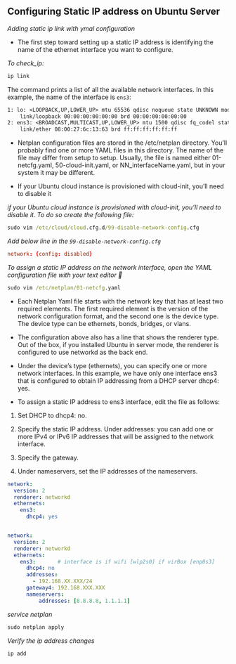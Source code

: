 ## Configuring Static IP address on Ubuntu Server 

_Adding static ip link with ymal configuration_

- The first step toward setting up a static IP address is identifying the name of the ethernet interface you want to configure.

_To check_ip:_ 

```cmd
ip link
```

The command prints a list of all the available network interfaces. In this example, the name of the interface is `ens3`:

```txt
1: lo: <LOOPBACK,UP,LOWER_UP> mtu 65536 qdisc noqueue state UNKNOWN mode DEFAULT group default qlen 1000
    link/loopback 00:00:00:00:00:00 brd 00:00:00:00:00:00
2: ens3: <BROADCAST,MULTICAST,UP,LOWER_UP> mtu 1500 qdisc fq_codel state UP mode DEFAULT group default qlen 1000
    link/ether 08:00:27:6c:13:63 brd ff:ff:ff:ff:ff:ff
```

- Netplan configuration files are stored in the /etc/netplan directory. You’ll probably find one or more YAML files in this directory. The name of the file may differ from setup to setup. Usually, the file is named either 01-netcfg.yaml, 50-cloud-init.yaml, or NN_interfaceName.yaml, but in your system it may be different.

- If your Ubuntu cloud instance is provisioned with cloud-init, you’ll need to disable it


_if your Ubuntu cloud instance is provisioned with cloud-init, you’ll need to disable it. To do so create the following file:_

```cmd
sudo vim /etc/cloud/cloud.cfg.d/99-disable-network-config.cfg
```
_Add below line in the `99-disable-network-config.cfg`_

```cnf
network: {config: disabled}
```

_To assign a static IP address on the network interface, open the YAML configuration file with your text editor 📗_

```cmd
sudo vim /etc/netplan/01-netcfg.yaml
```

* Each Netplan Yaml file starts with the network key that has at least two required elements. The first required element is the version of the network configuration format, and the second one is the device type. The device type can be ethernets, bonds, bridges, or vlans.


* The configuration above also has a line that shows the renderer type. Out of the box, if you installed Ubuntu in server mode, the renderer is configured to use networkd as the back end.

* Under the device’s type (ethernets), you can specify one or more network interfaces. In this example, we have only one interface ens3 that is configured to obtain IP addressing from a DHCP server dhcp4: yes.

* To assign a static IP address to ens3 interface, edit the file as follows:

1. Set DHCP to dhcp4: no.

2. Specify the static IP address. Under addresses: you can add one or more IPv4 or IPv6 IP addresses that will be assigned to the network interface.

3. Specify the gateway.

4. Under nameservers, set the IP addresses of the nameservers.

```yml
network:
  version: 2
  renderer: networkd
  ethernets:
    ens3:
      dhcp4: yes

```


```yml

network:
  version: 2
  renderer: networkd
  ethernets:
    ens3:       # interface is if wifi [wlp2s0] if virBox [enp0s3]
      dhcp4: no
      addresses:
        - 192.168.XX.XXX/24
      gateway4: 192.168.XXX.XXX
      nameservers:
          addresses: [8.8.8.8, 1.1.1.1]

```

_service netplan_

```cmd
sudo netplan apply
```

_Verify the ip address changes_

```cmd 
ip add
```



















